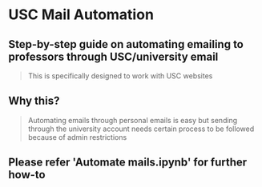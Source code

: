 # USC Mail Automation
## Step-by-step guide on automating emailing to professors through USC/university email
> This is specifically designed to work with USC websites

## Why this? 
> Automating emails through personal emails is easy but sending through the university account needs certain process to be followed because of admin restrictions

## Please refer 'Automate mails.ipynb' for further how-to
